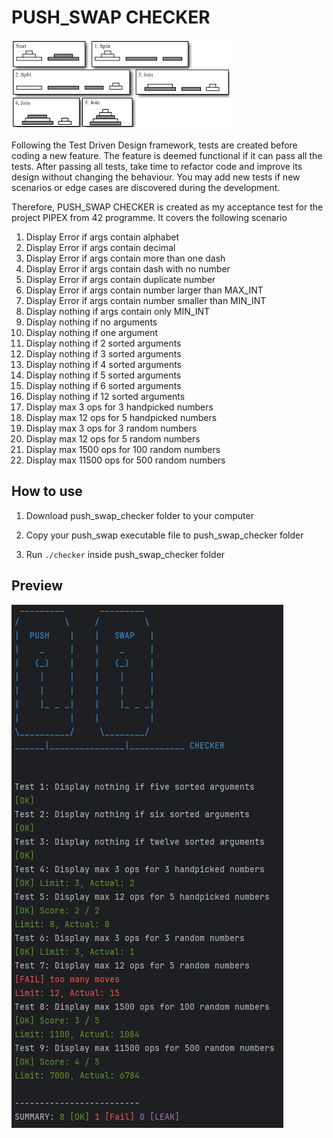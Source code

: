 # PUSH_SWAP CHECKER
![Stacks](assets/stack.png)

Following the Test Driven Design framework, tests are created before coding a new feature. The feature is deemed functional if it can pass all the tests. After passing all tests, take time to refactor code and improve its design without changing the behaviour. You may add new tests if new scenarios or edge cases are discovered during the development.

Therefore, PUSH_SWAP CHECKER is created as my acceptance test for the project PIPEX from 42 programme. It covers the following scenario

1. Display Error if args contain alphabet
2. Display Error if args contain decimal
3. Display Error if args contain more than one dash
4. Display Error if args contain dash with no number
5. Display Error if args contain duplicate number
6. Display Error if args contain number larger than MAX_INT
7. Display Error if args contain number smaller than MIN_INT
8. Display nothing if args contain only MIN_INT
9. Display nothing if no arguments
10. Display nothing if one argument
11. Display nothing if 2 sorted arguments
12. Display nothing if 3 sorted arguments
13. Display nothing if 4 sorted arguments
14. Display nothing if 5 sorted arguments
15. Display nothing if 6 sorted arguments
16. Display nothing if 12 sorted arguments
17. Display max 3 ops for 3 handpicked numbers
18. Display max 12 ops for 5 handpicked numbers
19. Display max 3 ops for 3 random numbers
20. Display max 12 ops for 5 random numbers
21. Display max 1500 ops for 100 random numbers
22. Display max 11500 ops for 500 random numbers

## How to use

1. Download push_swap_checker folder to your computer

2. Copy your push_swap executable file to push_swap_checker folder

3. Run `./checker` inside push_swap_checker folder

## Preview

![Push Swap Checker Preview](assets/screenshot.png)

